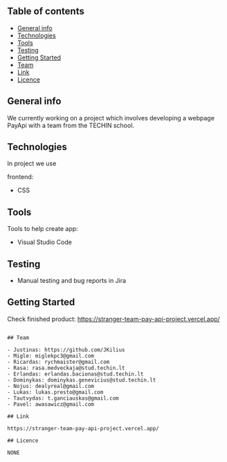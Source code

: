 ## Table of contents

- [General info](#general-info)
- [Technologies](#technologies)
- [Tools](#tools)
- [Testing](#testing)
- [Getting Started](#getting-started)
- [Team](#team)
- [Link](#link)
- [Licence](#licence)

## General info

We currently working on a project which involves developing a webpage PayApi with a team from the TECHIN school.

## Technologies

In project we use

frontend:

- CSS

## Tools

Tools to help create app:

- Visual Studio Code

## Testing

- Manual testing and bug reports in Jira

## Getting Started

Check finished product: https://stranger-team-pay-api-project.vercel.app/


```

## Team

- Justinas: https://github.com/JKilius
- Migle: miglekpc3@gmail.com
- Ricardas: rychmaister@gmail.com
- Rasa: rasa.medveckaja@stud.techin.lt
- Erlandas: erlandas.bacionas@stud.techin.lt
- Dominykas: dominykas.genevicius@stud.techin.lt
- Nojus: dealyreal@gmail.com
- Lukas: lukas.presto@gmail.com
- Tautvydas: t.ganciauskas@gmail.com
- Pavel: awasawicz@gmail.com

## Link

https://stranger-team-pay-api-project.vercel.app/

## Licence

NONE
